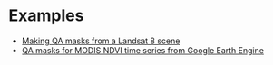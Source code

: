 # Examples

- <a href="examples/Landsat8_scene_masks.html" target="_blank">Making QA masks from a Landsat 8 scene</a>
- <a href="examples/MODIS_Time_Series.html" target="_blank">QA masks for MODIS NDVI time series from Google Earth Engine</a>
